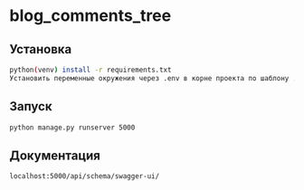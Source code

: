 # blog_comments_tree

## Установка

```sh
python(venv) install -r requirements.txt
Установить переменные окружения через .env в корне проекта по шаблону .env.template
```

## Запуск

```sh
python manage.py runserver 5000
```
## Документация

```sh
localhost:5000/api/schema/swagger-ui/
```
